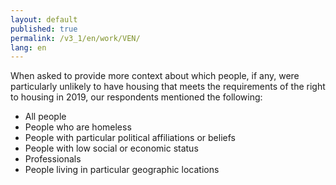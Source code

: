```yaml
---
layout: default
published: true
permalink: /v3_1/en/work/VEN/
lang: en
---
```


When asked to provide more context about which people, if any, were particularly unlikely to have housing that meets the requirements of the right to housing in 2019, our respondents mentioned the following: 
-	All people
-	People who are homeless
-	People with particular political affiliations or beliefs
-	People with low social or economic status
-	Professionals 
-	People living in particular geographic locations

